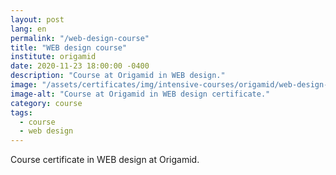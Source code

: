 ```yaml
---
layout: post
lang: en
permalink: "/web-design-course"
title: "WEB design course"
institute: origamid
date: 2020-11-23 18:00:00 -0400
description: "Course at Origamid in WEB design."
image: "/assets/certificates/img/intensive-courses/origamid/web-design-course/front-en.jpg"
image-alt: "Course at Origamid in WEB design certificate."
category: course
tags:
  - course
  - web design
---
```


Course certificate in WEB design at Origamid.
